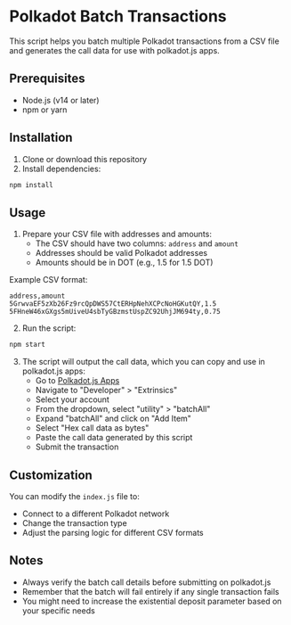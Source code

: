 # Polkadot Batch Transactions

This script helps you batch multiple Polkadot transactions from a CSV file and generates the call data for use with polkadot.js apps.

## Prerequisites

- Node.js (v14 or later)
- npm or yarn

## Installation

1. Clone or download this repository
2. Install dependencies:

```bash
npm install
```

## Usage

1. Prepare your CSV file with addresses and amounts:
   - The CSV should have two columns: `address` and `amount`
   - Addresses should be valid Polkadot addresses
   - Amounts should be in DOT (e.g., 1.5 for 1.5 DOT)

Example CSV format:
```
address,amount
5GrwvaEF5zXb26Fz9rcQpDWS57CtERHpNehXCPcNoHGKutQY,1.5
5FHneW46xGXgs5mUiveU4sbTyGBzmstUspZC92UhjJM694ty,0.75
```

2. Run the script:

```bash
npm start
```

3. The script will output the call data, which you can copy and use in polkadot.js apps:
   - Go to [Polkadot.js Apps](https://polkadot.js.org/apps/)
   - Navigate to "Developer" > "Extrinsics"
   - Select your account
   - From the dropdown, select "utility" > "batchAll"
   - Expand "batchAll" and click on "Add Item"
   - Select "Hex call data as bytes"
   - Paste the call data generated by this script
   - Submit the transaction

## Customization

You can modify the `index.js` file to:
- Connect to a different Polkadot network
- Change the transaction type
- Adjust the parsing logic for different CSV formats

## Notes

- Always verify the batch call details before submitting on polkadot.js
- Remember that the batch will fail entirely if any single transaction fails
- You might need to increase the existential deposit parameter based on your specific needs